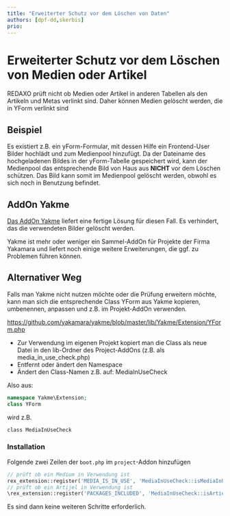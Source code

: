 ```yaml
---
title: "Erweiterter Schutz vor dem Löschen von Daten"
authors: [dpf-dd,skerbis]
prio:
---
```


# Erweiterter Schutz vor dem Löschen von Medien oder Artikel

REDAXO prüft nicht ob Medien oder Artikel in anderen Tabellen als den Artikeln und Metas verlinkt sind. Daher können Medien gelöscht werden, die in YForm verlinkt sind

## Beispiel

Es existiert z.B. ein yForm-Formular, mit dessen Hilfe ein Frontend-User Bilder hochlädt und zum Medienpool hinzufügt.
Da der Dateiname des hochgeladenen Bildes in der yForm-Tabelle gespeichert wird, kann der Medienpool das entsprechende Bild von Haus aus **NICHT** vor dem Löschen schützen. Das Bild kann somit im Medienpool gelöscht werden, obwohl es sich noch in Benutzung befindet. 

## AddOn Yakme

[Das AddOn Yakme](https://github.com/yakamara/yakme) liefert eine fertige Lösung für diesen Fall. Es verhindert, das die verwendeten Bilder gelöscht werden. 

Yakme ist mehr oder weniger ein Sammel-AddOn für Projekte der Firma Yakamara und liefert noch einige weitere Erweiterungen, die ggf. zu Problemen führen können.   

## Alternativer Weg 

Falls man Yakme nicht nutzen möchte oder die Prüfung erweitern möchte, kann man sich die entsprechende Class YForm aus Yakme kopieren, umbenennen, anpassen und z.B. im Projekt-AddOn verwenden. 

https://github.com/yakamara/yakme/blob/master/lib/Yakme/Extension/YForm.php

- Zur Verwendung im eigenen Projekt kopiert man die Class als neue Datei in den lib-Ordner des Project-AddOns (z.B. als media_in_use_check.php)
- Entfernt oder ändert den Namespace
- Ändert den Class-Namen z.B. auf: MediaInUseCheck

Also aus: 

```php 
namespace Yakme\Extension;
class YForm
```

wird z.B. 

```
class MediaInUseCheck
```

### Installation

Folgende zwei Zeilen der `boot.php` im `project`-Addon hinzufügen

```php
// prüft ob ein Medium in Verwendung ist
rex_extension::register('MEDIA_IS_IN_USE', 'MediaInUseCheck::isMediaInUse');
// prüft ob ein Artijel in Verwendung ist
\rex_extension::register('PACKAGES_INCLUDED', 'MediaInUseCheck::isArticleInUse');
```

Es sind dann keine weiteren Schritte erforderlich. 
